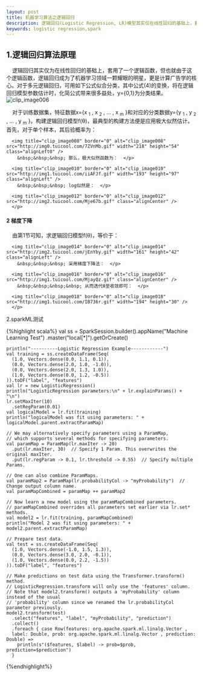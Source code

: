 ```yaml
---
layout: post
title: 机器学习算法之逻辑回归
description: 逻辑回归(Logistic Regression, LR)模型其实仅在线性回归的基础上，套用了一个逻辑函数，但也就由于这个逻辑函数，使得逻辑回归模型成为了机器学习领域一颗耀眼的明星，更是计算广告学的核心。
keywords: logistic regression,spark
---
```


1.逻辑回归算法原理
------------
<p>
    &nbsp;&nbsp;&nbsp; 逻辑回归其实仅为在线性回归的基础上，套用了一个逻辑函数，但也就由于这个逻辑函数，逻辑回归成为了机器学习领域一颗耀眼的明星，更是计算广告学的核心。对于多元逻辑回归，可用如下公式似合分类，其中公式(4)的变换，将在逻辑回归模型参数估计时，化简公式带来很多益处，y={0,1}为分类结果。    <a href="file:///C:\Users\wensaiping\AppData\Local\Temp\WindowsLiveWriter1286139640\supfilesCE8402E\image811.png" rel="nofollow">
      <br/>
    </a>
    <img title="clip_image006" border="0" alt="clip_image006" src="http://img0.tuicool.com/6FBZB3.gif" class="alignCenter" />
  </p>
  <p>
    &nbsp;&nbsp;&nbsp; 对于训练数据集，特征数据x={x    <sub>1</sub>
    , x    <sub>2</sub>
    , … , x    <sub>m</sub>
    }和对应的分类数据y={y    <sub>1</sub>
    , y    <sub>2</sub>
    , … , y    <sub>m</sub>
    }。构建逻辑回归模型f(θ)，最典型的构建方法便是应用极大似然估计。首先，对于单个样本，其后验概率为：  </p>
  <p>

      <img title="clip_image008" border="0" alt="clip_image008" src="http://img0.tuicool.com/7ZVnMb.gif" width="218" height="54" class="alignLeft0" />
        &nbsp;&nbsp;&nbsp; 那么，极大似然函数为：  </p>
  <p>

      <img title="clip_image010" border="0" alt="clip_image010" src="http://img1.tuicool.com/iiAFJf.gif" width="193" height="97" class="alignLeft" />
        &nbsp;&nbsp;&nbsp; log似然是：  </p>
  <p>

      <img title="clip_image012" border="0" alt="clip_image012" src="http://img2.tuicool.com/Mje67b.gif" class="alignCenter" />
      </p>
  <h4>
    <b>2</b>
    <b>梯度下降</b>
    <b></b>
  </h4>
  <p>&nbsp;&nbsp;&nbsp; 由第1节可知，求逻辑回归模型f(θ)，等价于：</p>
  <p>

      <img title="clip_image014" border="0" alt="clip_image014" src="http://img2.tuicool.com/jEnYby.gif" width="161" height="42" class="alignLeft" />
        &nbsp;&nbsp;&nbsp; 采用梯度下降法：  </p>
  <p>

      <img title="clip_image016" border="0" alt="clip_image016" src="http://img1.tuicool.com/MjayQz.gif" class="alignCenter" />
        &nbsp;&nbsp;&nbsp;&nbsp; 从而迭代θ至收敛即可：  </p>
  <p>

      <img title="clip_image018" border="0" alt="clip_image018" src="http://img1.tuicool.com/IB736r.gif" width="194" height="30" />
      </p>

2.sparkML测试

{%highlight scala%}
   val ss = SparkSession.builder().appName("Machine Learning Test")
      .master("local[*]").getOrCreate()

    println("----------Logistic Regression Example------------")
    val training = ss.createDataFrame(Seq(
      (1.0, Vectors.dense(0.0, 1.1, 0.1)),
      (0.0, Vectors.dense(2.0, 1.0, -1.0)),
      (0.0, Vectors.dense(2.0, 1.3, 1.0)),
      (1.0, Vectors.dense(0.0, 1.2, -0.5))
    )).toDF("label", "features")
    val lr = new LogisticRegression()
    println("LogisticRegression parameters:\n" + lr.explainParams() + "\n")
    lr.setMaxIter(10)
      .setRegParam(0.01)
    val logicalModel = lr.fit(training)
    println("logicalModel was fit using parameters: " + logicalModel.parent.extractParamMap)

    // We may alternatively specify parameters using a ParamMap,
    // which supports several methods for specifying parameters.
    val paramMap = ParamMap(lr.maxIter -> 20)
      .put(lr.maxIter, 30)  // Specify 1 Param. This overwrites the original maxIter.
      .put(lr.regParam -> 0.1, lr.threshold -> 0.55)  // Specify multiple Params.

    // One can also combine ParamMaps.
    val paramMap2 = ParamMap(lr.probabilityCol -> "myProbability")  // Change output column name.
    val paramMapCombined = paramMap ++ paramMap2

    // Now learn a new model using the paramMapCombined parameters.
    // paramMapCombined overrides all parameters set earlier via lr.set* methods.
    val model2 = lr.fit(training, paramMapCombined)
    println("Model 2 was fit using parameters: " + model2.parent.extractParamMap)

    // Prepare test data.
    val test = ss.createDataFrame(Seq(
      (1.0, Vectors.dense(-1.0, 1.5, 1.3)),
      (0.0, Vectors.dense(3.0, 2.0, -0.1)),
      (1.0, Vectors.dense(0.0, 2.2, -1.5))
    )).toDF("label", "features")

    // Make predictions on test data using the Transformer.transform() method.
    // LogisticRegression.transform will only use the 'features' column.
    // Note that model2.transform() outputs a 'myProbability' column instead of the usual
    // 'probability' column since we renamed the lr.probabilityCol parameter previously.
    model2.transform(test)
      .select("features", "label", "myProbability", "prediction")
      .collect()
      .foreach { case Row(features: org.apache.spark.ml.linalg.Vector ,
      label: Double, prob: org.apache.spark.ml.linalg.Vector , prediction: Double) =>
        println(s"($features, $label) -> prob=$prob, prediction=$prediction")
      }
{%endhighlight%}
